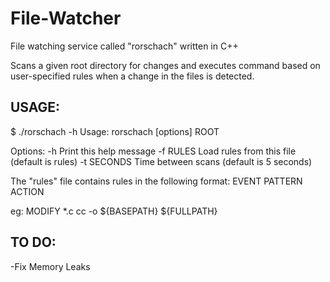 # File-Watcher
File watching service called "rorschach" written in C++

Scans a given root directory for changes and executes command based on user-specified rules when a change in the files is detected.

## USAGE:

$ ./rorschach -h
Usage: rorschach [options] ROOT

Options:
    -h          Print this help message
    -f RULES    Load rules from this file (default is rules)
    -t SECONDS  Time between scans (default is 5 seconds)

The "rules" file contains rules in the following format:
EVENT	PATTERN    ACTION

eg: MODIFY    *.c    cc -o ${BASEPATH} ${FULLPATH}


## TO DO:
-Fix Memory Leaks